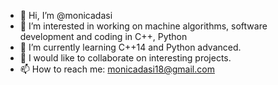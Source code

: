 - 👋 Hi, I’m @monicadasi
- 👀 I’m interested in working on machine algorithms, software development and coding in C++, Python
- 🌱 I’m currently learning C++14 and Python advanced.
- 💞️ I would like to collaborate on interesting projects. 
- 📫 How to reach me: monicadasi18@gmail.com

<!---
monicadasi/monicadasi is a ✨ special ✨ repository because its `README.md` (this file) appears on your GitHub profile.
You can click the Preview link to take a look at your changes.
--->
